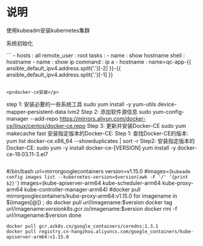 <h1>说明</h1>
<p>使用kubeadm安装kubernetes集群</p>
<p>系统初始化</p>
```
- hosts : all
  remote_user : root
  tasks :
  - name : show hostname
    shell : hostname
  - name : show ip
    command : ip a
  - hostname : name=qc-app-{{ ansible_default_ipv4.address.split('.')[-2] }}-{{ ansible_default_ipv4.address.split('.')[-1] }}

```

<p>docker-ce安装</p>
```
 step 1: 安装必要的一些系统工具
sudo yum install -y yum-utils device-mapper-persistent-data lvm2
 Step 2: 添加软件源信息
sudo yum-config-manager --add-repo https://mirrors.aliyun.com/docker-ce/linux/centos/docker-ce.repo
Step 3: 更新并安装Docker-CE
sudo yum makecache fast
安装指定版本的Docker-CE:
Step 1: 查找Docker-CE的版本:
yum list docker-ce.x86_64 --showduplicates | sort -r
Step2: 安装指定版本的Docker-CE:
sudo yum -y install docker-ce-[VERSION]
yum install -y docker-ce-19.03.11-3.el7
```

```
#/bin/bash
url=mirrorgooglecontainers
version=v1.15.0
#images=(`kubeadm config images list --kubernetes-version=$version|awk -F '/' '{print $2}'`)
images=(kube-apiserver-arm64 kube-scheduler-arm64 kube-proxy-arm64 kube-controller-manager-arm64)
#docker pull mirrorgooglecontainers/kube-proxy-arm64:v1.15.0
for imagename in ${images[@]} ; do
  docker pull $url/$imagename:$version
  docker tag $url/$imagename:$version k8s.gcr.io/$imagename:$version
  docker rmi -f $url/$imagename:$version
done

```
docker pull gcr.azk8s.cn/google_containers/coredns:1.3.1
docker pull registry.cn-hangzhou.aliyuncs.com/google_containers/kube-apiserver-arm64:v1.15.0
  
